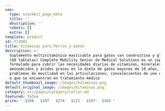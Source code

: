 ```yaml
---
seo:
  type: stackbit_page_meta
  title: ''
  description: ''
  robots: []
  extra: []
template: product
id: fl3945
title: Vitaminas para Perros y Gatos
description: >-
  Suplemento multivitamínico masticable para gatos con condroitina y glucosamina
  (60 tabletas) Complete Mobility Senior de Medical Solutions es un suplemento
  formulado para cubrir las necesidades diarias de vitaminas, minerales,
  aminoácidos y ácidos grasos en la dieta de gatos mayores de 10 años, con
  problemas de movilidad en las articulaciones, convalecientes de una enfermedad
  o que se encuentran en tratamiento médico
default_thumbnail_image: /images/bitaminas.png
default_original_image: /images/bitaminas.png
category: src/pages/category/collar.md
featured: false
price: ' $208   $197   $274   $121   $197-  $164 '
---
```

